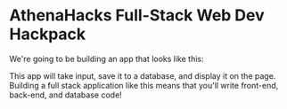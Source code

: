 # AthenaHacks Full-Stack Web Dev Hackpack

We're going to be building an app that looks like this:

This app will take input, save it to a database, and display it on the page. Building a full stack application like this means that you'll write front-end, back-end, and database code!
